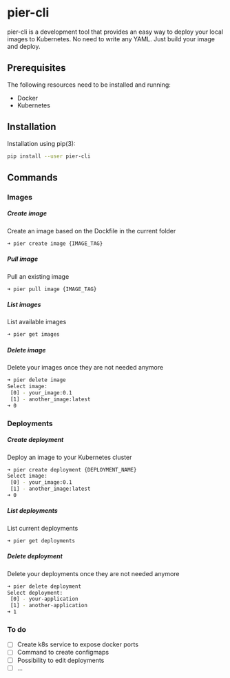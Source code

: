 # pier-cli
pier-cli is a development tool that provides an easy way to deploy your local images to Kubernetes. No need to write any YAML. Just build your image and deploy. 

## Prerequisites
The following resources need to be installed and running:
* Docker
* Kubernetes

## Installation
Installation using pip(3):
```bash
pip install --user pier-cli
```

## Commands

### Images

##### Create image
Create an image based on the Dockfile in the current folder
```bash
➜ pier create image {IMAGE_TAG}
```

##### Pull image
Pull an existing image
```bash
➜ pier pull image {IMAGE_TAG}
```

##### List images
List available images
```bash
➜ pier get images
```

##### Delete image
Delete your images once they are not needed anymore
```bash
➜ pier delete image
Select image:
 [0] - your_image:0.1
 [1] - another_image:latest
➜ 0
```

### Deployments

##### Create deployment
Deploy an image to your Kubernetes cluster
```bash
➜ pier create deployment {DEPLOYMENT_NAME}
Select image:
 [0] - your_image:0.1
 [1] - another_image:latest
➜ 0
```

##### List deployments
List current deployments
```bash
➜ pier get deployments
```

##### Delete deployment
Delete your deployments once they are not needed anymore
```bash
➜ pier delete deployment
Select deployment:
 [0] - your-application
 [1] - another-application
➜ 1
```

### To do
- [ ] Create k8s service to expose docker ports
- [ ] Command to create configmaps
- [ ] Possibility to edit deployments
- [ ] ...
